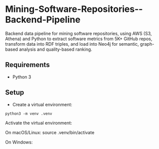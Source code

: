 # Mining-Software-Repositories--Backend-Pipeline
Backend data pipeline for mining software repositories, using AWS (S3, Athena) and Python to extract software metrics from 5K+ GitHub repos, transform data into RDF triples, and load into Neo4j for semantic, graph-based analysis and quality-based ranking.

## Requirements
* Python 3

## Setup
* Create a virtual environment:
```
python3 -m venv .venv
```

Activate the virtual environment:

On macOS/Linux:
source .venv/bin/activate

On Windows:

